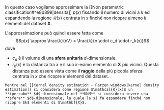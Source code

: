 In questo caso vogliamo approssimare la [[Non parametric classification#^e8d899|densità]] $p(x)$ fissando il numero di vicini a $k$ ed espandendo la regione $\mathcal{R}(x)$ centrata in $x$ finché non ricopre almeno $k$ elementi del dataset $\mathbf{X}$.

L'approssimazione può quindi essere fatta come 
$$p(x) \approx \frac{k}{nV} = \frac{k}{n \cdot c_d \cdot r_k(x)}$$
dove
- $c_d$ è il volume di una **sfera unitaria** $d$-dimensionale.
- $r_k(x)$ è la distanza tra $x$ e il suo $k$-esimo elemento di $\mathbf{X}$ più vicino. Questa distanza può essere vista come il **raggio** della più piccola sferza centrata in $x$ che ricopre $k$ elementi del dataset.

```ad-note
Mentre nel [[Kernel density estimation - Parzen windows|kernel density estimation]] si considera come regione $\mathcal{R}(x)$ un **ipercubo** $d$-dimensionale nel **KNN** si considera invece una **sfera** $d$-dimensionale, la quale la si fa espandere finché non ricopre $k$ elementi di $\mathbf{X}$. 
```



